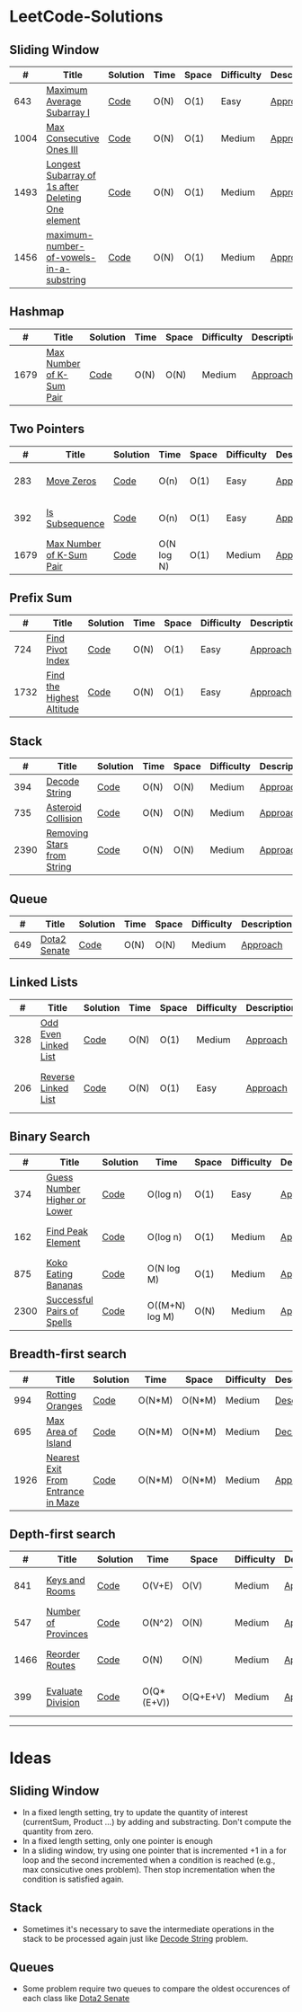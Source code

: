 # LeetCode-Solutions

## Sliding Window
|  #  | Title           |  Solution       |  Time           | Space           | Difficulty    | Description          | Note| 
|-----|---------------- | --------------- | --------------- | --------------- | ------------- |--------------|-----|
643 | [Maximum Average Subarray I](https://leetcode.com/problems/maximum-average-subarray-i/description/) |[Code](./Sliding-Window/max_average_subarray_1.py) | O(N) | O(1) | Easy | [Approach](https://leetcode.com/problems/maximum-average-subarray-i/solutions/3913554/sliding-window-python-easy/) | Fixed Window, Array
1004 | [Max Consecutive Ones III](https://leetcode.com/problems/max-consecutive-ones-iii/description/) | [Code](./Sliding-Window/max_consecutive_ones_3.py) | O(N) | O(1) | Medium | [Approach](https://leetcode.com/problems/max-consecutive-ones-iii/solutions/3914086/sliding-window-optimal-linear-python/) | Sliding Window, Array
1493 | [Longest Subarray of 1s after Deleting One element](https://leetcode.com/problems/longest-subarray-of-1s-after-deleting-one-element/description/) | [Code](./Sliding-Window/longest_subarray_1s_after_deleting_element.py) | O(N) | O(1) | Medium | [Approach](https://leetcode.com/problems/longest-subarray-of-1s-after-deleting-one-element/solutions/3914414/sliding-window-o-n-time-o-1-space-python/) | Sliding Window, Array
1456 | [maximum-number-of-vowels-in-a-substring](https://leetcode.com/problems/maximum-number-of-vowels-in-a-substring-of-given-length/solutions/3918016/sliding-window-on-python/) | [Code](./Sliding-Window/max_number_vowels_substring.py)|O(N) |O(1) | Medium | [Approach](https://leetcode.com/problems/maximum-number-of-vowels-in-a-substring-of-given-length/solutions/3918016/sliding-window-on-python/) | Sliding Window, Array
## Hashmap
|  #  | Title           |  Solution       |  Time           | Space           | Difficulty    | Description          | Note| 
|-----|---------------- | --------------- | --------------- | --------------- | ------------- |--------------|-----|
1679 | [Max Number of K-Sum Pair](https://leetcode.com/problems/max-number-of-k-sum-pairs/description/) | [Code](./Hashmap/max_number_k_sum_pairs.py) | O(N) | O(N) | Medium | [Approach](https://leetcode.com/problems/max-number-of-k-sum-pairs/solutions/3909166/hashmap-on-beats-98-python/) |Hashmap, Array

## Two Pointers
|  #  | Title           |  Solution       |  Time           | Space           | Difficulty    | Description          | Note| 
|-----|---------------- | --------------- | --------------- | --------------- | ------------- |--------------|-----|
283 | [Move Zeros](https://leetcode.com/problems/move-zeroes/description/) | [Code](./Two-Pointers/move_zeroes.py) | O(n) | O(1) | Easy | [Approach](https://leetcode.com/problems/move-zeroes/solutions/3908894/two-pointers-optimal-python/) | Two Pointers, Array
392 | [Is Subsequence](https://leetcode.com/problems/is-subsequence/) | [Code](./Two-Pointers/is_subsequence.py) | O(n) | O(1) | Easy | [Approach](https://leetcode.com/problems/is-subsequence/solutions/3908976/two-pointers-optimal-python/) | Two Pointers, Array
1679 | [Max Number of K-Sum Pair](https://leetcode.com/problems/max-number-of-k-sum-pairs/description/) | [Code](./Two-Pointers/max_number_k_sum_pairs.py) | O(N log N) | O(1) | Medium | [Approach](https://leetcode.com/problems/max-number-of-k-sum-pairs/solutions/3909073/two-pointers-o-n-log-n-python/) |Two Pointers, Array

## Prefix Sum
|  #  | Title           |  Solution       |  Time           | Space           | Difficulty    | Description          | Note| 
|-----|---------------- | --------------- | --------------- | --------------- | ------------- |--------------|-----|
724 | [Find Pivot Index](https://leetcode.com/problems/find-pivot-index/description/) | [Code](./Prefix-Sum/find_pivot_index.py) | O(N) | O(1) | Easy | [Approach](https://leetcode.com/problems/find-pivot-index/solutions/3917963/prefix-sum-beats-97-python/) | Prefix Sum, Array
1732|[Find the Highest Altitude](https://leetcode.com/problems/find-the-highest-altitude/description/)|[Code](./Prefix-Sum/find_highest_altitude.py)|O(N)|O(1)|Easy|[Approach](https://leetcode.com/problems/find-the-highest-altitude/solutions/3917925/prefix-sum-5-lines-solution-python/) | Prefix Sum, Array



## Stack
|  #  | Title           |  Solution       |  Time           | Space           | Difficulty    | Description          | Note| 
|-----|---------------- | --------------- | --------------- | --------------- | ------------- |--------------|-----|
394 | [Decode String](https://leetcode.com/problems/decode-string/description/) | [Code](./Stack/decode_string.py) | O(N) | O(N) | Medium | [Approach](https://leetcode.com/problems/decode-string/solutions/3923506/stack-o-n-easy-python/) | Stack, String
735 | [Asteroid Collision](https://leetcode.com/problems/asteroid-collision/description/) | [Code](./Stack/asteroid_collision.py) | O(N) | O(N) | Medium | [Approach](https://leetcode.com/problems/asteroid-collision/solutions/3922466/clean-solution-beats-97-stack-python/) | Stack, Array
2390 | [Removing Stars from String](https://leetcode.com/problems/removing-stars-from-a-string/description/) | [Code](./Stack/remove_stars_string.py) | O(N) | O(N) | Medium | [Approach](https://leetcode.com/problems/removing-stars-from-a-string/solutions/3926167/stack-beats-95-easy-python/)| Stack, String
 

## Queue
|  #  | Title           |  Solution       |  Time           | Space           | Difficulty    | Description          | Note| 
|-----|---------------- | --------------- | --------------- | --------------- | ------------- |--------------|-----|
649 | [Dota2 Senate](https://leetcode.com/problems/dota2-senate/?envType=study-plan-v2&envId=leetcode-75) | [Code](./Queue/dota_senate.py) | O(N) | O(N) | Medium | [Approach](https://leetcode.com/problems/dota2-senate/solutions/3926123/queue-solution-beats-97-python/?envType=study-plan-v2&envId=leetcode-75) | Queue, Array


## Linked Lists
|  #  | Title           |  Solution       |  Time           | Space           | Difficulty    | Description          | Note| 
|-----|---------------- | --------------- | --------------- | --------------- | ------------- |--------------|-----|
328 | [Odd Even Linked List](https://leetcode.com/problems/odd-even-linked-list/description/) | [Code](./Linked-List/odd_even_ll.py) | O(N) | O(1) | Medium | [Approach](https://leetcode.com/problems/odd-even-linked-list/solutions/3933066/two-pointers-easy-python/) | Linked List, Two Pointers
206 | [Reverse Linked List](https://leetcode.com/problems/reverse-linked-list/description/) | [Code](./Linked-List/reverse_ll.py) | O(N) | O(1) | Easy | [Approach](https://leetcode.com/problems/reverse-linked-list/solutions/3936488/two-pointers-beats-95-python/) | Linked List, Two Pointers


















## Binary Search
|  #  | Title           |  Solution       |  Time           | Space           | Difficulty    | Description          | Note| 
|-----|---------------- | --------------- | --------------- | --------------- | ------------- |--------------|-----|
374 | [Guess Number Higher or Lower](https://leetcode.com/problems/guess-number-higher-or-lower/description/) |[Code](./Binary-Search/guess_number.py) | O(log n) | O(1) | Easy | [Approach](https://leetcode.com/problems/guess-number-higher-or-lower/solutions/3904135/binary-search-beats-97-easy-python/) |Binary Search, Array
162 | [Find Peak Element](https://leetcode.com/problems/find-peak-element/description/)| [Code](./Binary-Search/find_peak_element.py)| O(log n) | O(1) | Medium | [Approach](https://leetcode.com/problems/find-peak-element/solutions/3904317/binary-search-beats-94-o-log-n-python/) |Binary Search, Array
875 | [Koko Eating Bananas](https://leetcode.com/problems/koko-eating-bananas/description/) | [Code](./Binary-Search/koko_eating_bananas.py) | O(N log M) | O(1) | Medium | [Approach](https://leetcode.com/problems/koko-eating-bananas/solutions/3904582/binary-search-beats-90-easy/) | Binary Search, Array
2300 | [Successful Pairs of Spells](https://leetcode.com/problems/successful-pairs-of-spells-and-potions/description/) | [Code](./Binary-Search/successful_pairs.py) | O((M+N) log M) | O(N) | Medium | [Approach](https://leetcode.com/problems/successful-pairs-of-spells-and-potions/solutions/3904876/binary-search-python-intuitive/) |Binary Search, Array
## Breadth-first search
|  #  | Title           |  Solution       |  Time           | Space           | Difficulty    | Description          | Note| 
|-----|---------------- | --------------- | --------------- | --------------- | ------------- |--------------|-----|
994 | [Rotting Oranges](https://leetcode.com/problems/rotting-oranges/description/) | [Code](./BFS/rotting_oranges.py) | O(N*M) | O(N*M) | Medium | [Description]( https://leetcode.com/problems/rotting-oranges/solutions/3890537/bfs-iterative-beats-99-8-python/)| BFS, Matrix
695 | [Max Area of Island](https://leetcode.com/problems/max-area-of-island/description/) | [Code](./BFS/max_area_of_island.py) | O(N*M) | O(N*M) | Medium | [Decription](https://leetcode.com/problems/max-area-of-island/solutions/3890683/bfs-beats-99/) | BFS, Matrix
1926 | [Nearest Exit From Entrance in Maze](https://leetcode.com/problems/nearest-exit-from-entrance-in-maze/description/) | [Code](./BFS/nearest_exit_from_entrance.py) | O(N*M) | O(N*M) | Medium | [Approach](https://leetcode.com/problems/nearest-exit-from-entrance-in-maze/solutions/3890960/bfs-beats-99-python-explained/)| BFS, Matrix


## Depth-first search
|  #  | Title           |  Solution       |  Time           | Space           | Difficulty    | Description          | Note| 
|-----|---------------- | --------------- | --------------- | --------------- | ------------- |--------------|-----|
841 | [Keys and Rooms](https://leetcode.com/problems/keys-and-rooms/description/)| [Code](./DFS/keys_and_rooms.py) | O(V+E) | O(V) | Medium |[Approach](https://leetcode.com/problems/keys-and-rooms/solutions/3894850/dfs-set-beats-98-python/) | DFS, Adjacency List
547 | [Number of Provinces](https://leetcode.com/problems/number-of-provinces/description/)| [Code](./DFS/number_of_provinces.py) | O(N^2) | O(N) | Medium | [Approach](https://leetcode.com/problems/number-of-provinces/solutions/3895128/dfs-beats-99-python/) |DFS, Adjacency Matrix
1466 | [Reorder Routes](https://leetcode.com/problems/reorder-routes-to-make-all-paths-lead-to-the-city-zero/description/?envType=study-plan-v2&envId=leetcode-75) | [Code](./DFS/reorder_routes.py) | O(N) | O(N) | Medium | [Approach](https://leetcode.com/problems/reorder-routes-to-make-all-paths-lead-to-the-city-zero/solutions/3899849/dfs-beats-98-recursive/) | DFS, Connection List
399 | [Evaluate Division](https://leetcode.com/problems/evaluate-division/description/) | [Code](./DFS/evaluate_division.py) | O(Q*(E+V)) | O(Q+E+V) | Medium | [Approach](https://leetcode.com/problems/evaluate-division/solutions/3900139/dfs-recursive-beats-97/) |DFS, Connection List




-------
# Ideas

## Sliding Window
* In a fixed length setting, try to update the quantity of interest (currentSum, Product ...) by adding and substracting. Don't compute the quantity from zero.
* In a fixed length setting, only one pointer is enough
* In a sliding window, try using one pointer that is incremented +1 in a for loop and the second incremented when a condition is reached (e.g., max consicutive ones problem). Then stop incrementation when the condition is satisfied again.

## Stack
* Sometimes it's necessary to save the intermediate operations in the stack to be processed again just like [Decode String](./Stack/decode_string.py) problem.

## Queues
* Some problem require two queues to compare the oldest occurences of each class like [Dota2 Senate]()